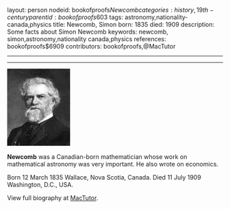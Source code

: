 layout: person
nodeid: bookofproofs$Newcomb
categories: history,19th-century
parentid: bookofproofs$603
tags: astronomy,nationality-canada,physics
title: Newcomb, Simon
born: 1835
died: 1909
description: Some facts about Simon Newcomb
keywords: newcomb, simon,astronomy,nationality canada,physics
references: bookofproofs$6909
contributors: bookofproofs,@MacTutor

---


---

![Newcomb.jpg](https://github.com/bookofproofs/bookofproofs.github.io/blob/main/_sources/_assets/images/portraits/Newcomb.jpg?raw=true)

**Newcomb** was a Canadian-born mathematician whose work on mathematical astronomy was very important. He also wrote on economics.

Born 12 March 1835 Wallace, Nova Scotia, Canada. Died 11 July 1909 Washington, D.C., USA.


View full biography at [MacTutor](https://mathshistory.st-andrews.ac.uk/Biographies/Newcomb/).